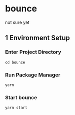 # bounce
not sure yet

## 1 Environment Setup

### Enter Project Directory 
`cd bounce`

### Run Package Manager 
`yarn`

### Start bounce
`yarn start`

